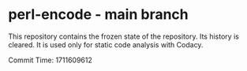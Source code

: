 # perl-encode - main branch

This repository contains the frozen state of the repository.
Its history is cleared. It is used only for static code
analysis with Codacy.

Commit Time: 1711609612